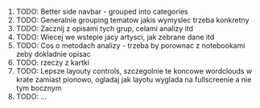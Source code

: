 1. TODO: Better side navbar - grouped into categories
2. TODO: Generalnie grouping tematow jakis wymyslec trzeba konkretny
3. TODO: Zacznij z opisami tych grup, celami analizy itd
4. TODO: Wiecej we wstepie jacy artysci, jak zebrane dane itd
5. TODO: Cos o metodach analizy - trzeba by porownac z notebookami zeby dokladnie opisac
6. TODO: rzeczy z kartki
7. TODO: Lepsze layouty controls, szczegolnie te koncowe wordclouds w krate zamiast pionowo, ogladaj jak layotu wyglada na fullscreenie a nie tym bocznym
8. TODO: ...